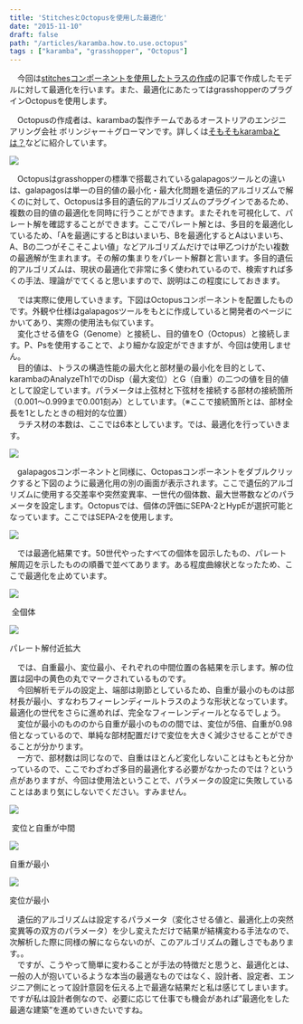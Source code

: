 ```yaml
---
title: 'StitchesとOctopusを使用した最適化'
date: "2015-11-10"
draft: false
path: "/articles/karamba.how.to.use.octopus"
tags : ["karamba", "grasshopper", "Octopus"]
---
```


　今回は[stitchesコンポーネントを使用したトラスの作成](http://rgkr-memo.blogspot.jp/2015/11/karamba.stitches.html)の記事で作成したモデルに対して最適化を行います。また、最適化にあたってはgrasshopperのプラグインOctopusを使用します。  
  
　Octopusの作成者は、karambaの製作チームであるオーストリアのエンジニアリング会社 ボリンジャー＋グローマンです。詳しくは[そもそもkarambaとは？](http://rgkr-memo.blogspot.jp/2015/10/karamba.html)などに紹介しています。  

[![](http://api.ning.com/files/oszb1oYwZCkXPkYOZKVfZ*6pJcAQDyg3gptJqne-XRdK01ZcaOftgnUqUpPYOMZRqdfOZ6-q4IgY6L9TBNxnKRfBgEUn42Vu/o3_.png?crop=1%3A1)](http://api.ning.com/files/oszb1oYwZCkXPkYOZKVfZ*6pJcAQDyg3gptJqne-XRdK01ZcaOftgnUqUpPYOMZRqdfOZ6-q4IgY6L9TBNxnKRfBgEUn42Vu/o3_.png?crop=1%3A1)

  

  
　Octopusはgrasshopperの標準で搭載されているgalapagosツールとの違いは、galapagosは単一の目的値の最小化・最大化問題を遺伝的アルゴリズムで解くのに対して、Octopusは多目的遺伝的アルゴリズムのプラグインであるため、複数の目的値の最適化を同時に行うことができます。またそれを可視化して、パレート解を確認することができます。ここでパレート解とは、多目的を最適化しているため、「Aを最適にするとBはいまいち、Bを最適化するとAはいまいち、A、Bの二つがそこそこよい値」などアルゴリズムだけでは甲乙つけがたい複数の最適解が生まれます。その解の集まりをパレート解群と言います。多目的遺伝的アルゴリズムは、現状の最適化で非常に多く使われているので、検索すれば多くの手法、理論がでてくると思いますので、説明はこの程度にしておきます。  
  
　では実際に使用していきます。下図はOctopusコンポーネントを配置したものです。外観や仕様はgalapagosツールをもとに作成していると開発者のページにかいてあり、実際の使用法も似ています。  
　変化させる値をG（Genome）と接続し、目的値をO（Octopus）と接続します。P、Psを使用することで、より細かな設定ができますが、今回は使用しません。  
　目的値は、トラスの構造性能の最大化と部材量の最小化を目的として、karambaのAnalyzeTh1でのDisp（最大変位）とG（自重）の二つの値を目的値として設定しています。パラメータは上弦材と下弦材を接続する部材の接続箇所（0.001～0.999まで0.001刻み）としています。（※ここで接続箇所とは、部材全長を1としたときの相対的な位置）  
　ラチス材の本数は、ここでは6本としています。では、最適化を行っていきます。  
  

[![](http://2.bp.blogspot.com/-tThMnAIt3u0/Vj9AFhpoUZI/AAAAAAAAA9w/JiNQ4svbahM/s640/%25E6%25A6%2582%25E8%25A6%2581.JPG)](http://2.bp.blogspot.com/-tThMnAIt3u0/Vj9AFhpoUZI/AAAAAAAAA9w/JiNQ4svbahM/s1600/%25E6%25A6%2582%25E8%25A6%2581.JPG)

  
　galapagosコンポーネントと同様に、Octopasコンポーネントをダブルクリックすると下図のように最適化用の別の画面が表示されます。ここで遺伝的アルゴリズムに使用する交差率や突然変異率、一世代の個体数、最大世帯数などのパラメータを設定します。Octopusでは、個体の評価にSEPA-2とHypEが選択可能となっています。ここではSEPA-2を使用します。  
  

[![](http://1.bp.blogspot.com/-utVLemdbI6w/Vj9Bz7675AI/AAAAAAAAA98/TuHk_lxG3kc/s640/Octopus%25E8%25B5%25B7%25E5%258B%2595.JPG)](http://1.bp.blogspot.com/-utVLemdbI6w/Vj9Bz7675AI/AAAAAAAAA98/TuHk_lxG3kc/s1600/Octopus%25E8%25B5%25B7%25E5%258B%2595.JPG)

  
　では最適化結果です。50世代やったすべての個体を図示したもの、パレート解周辺を示したものの順番で並べてあります。ある程度曲線状となったため、ここで最適化を止めています。  
  

[![](http://4.bp.blogspot.com/-aF4IUv-9NSw/VkHrYQofXvI/AAAAAAAAA-M/ODyuMm2OOD0/s400/%25E3%2581%2599%25E3%2581%25B9%25E3%2581%25A6%25E3%2581%25AE%25E5%2580%258B%25E4%25BD%2593.JPG)](http://4.bp.blogspot.com/-aF4IUv-9NSw/VkHrYQofXvI/AAAAAAAAA-M/ODyuMm2OOD0/s1600/%25E3%2581%2599%25E3%2581%25B9%25E3%2581%25A6%25E3%2581%25AE%25E5%2580%258B%25E4%25BD%2593.JPG)

 全個体

[![](http://2.bp.blogspot.com/-ZvfNF0nqZ9U/VkHrYRFcy8I/AAAAAAAAA-Q/vsayhtcfwvQ/s400/%25E3%2583%2591%25E3%2583%25AC%25E3%2583%25BC%25E3%2583%2588%25E3%2583%2595%25E3%2583%25AD%25E3%2583%25B3%25E3%2583%2588%25E4%25BB%2598%25E8%25BF%2591.JPG)](http://2.bp.blogspot.com/-ZvfNF0nqZ9U/VkHrYRFcy8I/AAAAAAAAA-Q/vsayhtcfwvQ/s1600/%25E3%2583%2591%25E3%2583%25AC%25E3%2583%25BC%25E3%2583%2588%25E3%2583%2595%25E3%2583%25AD%25E3%2583%25B3%25E3%2583%2588%25E4%25BB%2598%25E8%25BF%2591.JPG)

パレート解付近拡大

  
　では、自重最小、変位最小、それぞれの中間位置の各結果を示します。解の位置は図中の黄色の丸でマークされているものです。  
　今回解析モデルの設定上、端部は剛節としているため、自重が最小のものは部材長が最小、すなわちフィーレンディールトラスのような形状となっています。最適化の世代をさらに進めれば、完全なフィーレンディールとなるでしょう。  
　変位が最小のもののから自重が最小のものの間では、変位が5倍、自重が0.98倍となっているので、単純な部材配置だけで変位を大きく減少させることができることが分かります。  
　一方で、部材数は同じなので、自重はほとんど変化しないことはもともと分かっているので、ここでわざわざ多目的最適化する必要がなかったのでは？という点がありますが、今回は使用法ということで、パラメータの設定に失敗していることはあまり気にしないでください。すみません。  
  

[![](http://2.bp.blogspot.com/-SANuwm6tf64/VkHsi-id20I/AAAAAAAAA-g/_YMnEhmSr-o/s640/%25E4%25B8%25AD%25E9%2596%2593.JPG)](http://2.bp.blogspot.com/-SANuwm6tf64/VkHsi-id20I/AAAAAAAAA-g/_YMnEhmSr-o/s1600/%25E4%25B8%25AD%25E9%2596%2593.JPG)

 変位と自重が中間

  

[![](http://3.bp.blogspot.com/--u0Lb4miAko/VkHsi0AD7WI/AAAAAAAAA-k/KWEj6po3hfk/s640/%25E5%25A4%2589%25E4%25BD%258D%25E6%259C%2580%25E5%25A4%25A7.JPG)](http://3.bp.blogspot.com/--u0Lb4miAko/VkHsi0AD7WI/AAAAAAAAA-k/KWEj6po3hfk/s1600/%25E5%25A4%2589%25E4%25BD%258D%25E6%259C%2580%25E5%25A4%25A7.JPG)

自重が最小 

  

[![](http://1.bp.blogspot.com/-gTIICVdv1ck/VkHsi38dbuI/AAAAAAAAA-o/oT1L_QwDSEA/s640/%25E6%259C%2580%25E3%2582%2582%25E9%2587%258D%25E3%2581%258F%25E3%2581%25A6%25E5%25A4%2589%25E4%25BD%258D%25E5%25B0%258F.JPG)](http://1.bp.blogspot.com/-gTIICVdv1ck/VkHsi38dbuI/AAAAAAAAA-o/oT1L_QwDSEA/s1600/%25E6%259C%2580%25E3%2582%2582%25E9%2587%258D%25E3%2581%258F%25E3%2581%25A6%25E5%25A4%2589%25E4%25BD%258D%25E5%25B0%258F.JPG)

変位が最小

  
  
　遺伝的アルゴリズムは設定するパラメータ（変化させる値と、最適化上の突然変異等の双方のパラメータ）を少し変えただけで結果が結構変わる手法なので、次解析した際に同様の解にならないのが、このアルゴリズムの難しさでもあります。。  
　ですが、こうやって簡単に変わることが手法の特徴だと思うと、最適化とは、一般の人が抱いているような本当の最適なものではなく、設計者、設定者、エンジニア側にとって設計意図を伝える上で最適な結果だと私は感じてしまいます。ですが私は設計者側なので、必要に応じて仕事でも機会があれば”最適化をした最適な建築”を進めていきたいですね。